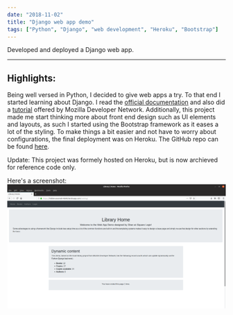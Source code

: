 ```yaml
---
date: "2018-11-02"
title: "Django web app demo"
tags: ["Python", "Django", "web development", "Heroku", "Bootstrap"]
---
```


Developed and deployed a Django web app.

---

## Highlights:

Being well versed in Python, I decided to give web apps a try. To that end I started learning about Django. I read the [official documentation](https://docs.djangoproject.com/) and also did a [tutorial](https://developer.mozilla.org/en-US/docs/Learn/Server-side/Django/Tutorial_local_library_website) offered by Mozilla Developer Network.
Additionally, this project made me start thinking more about front end design such as UI elements and layouts, as such I started using the Bootstrap framework as it eases a lot of the styling.
To make things a bit easier and not have to worry about configurations, the final deployment was on Heroku. The GitHub repo can be found [here](https://github.com/sbhaseen/django_web_app_demo).

Update: This project was formely hosted on Heroku, but is now archieved for reference code only.

Here's a screenshot:  
![web app screenshot](../images/posts/django_app_demo_screen.png)
